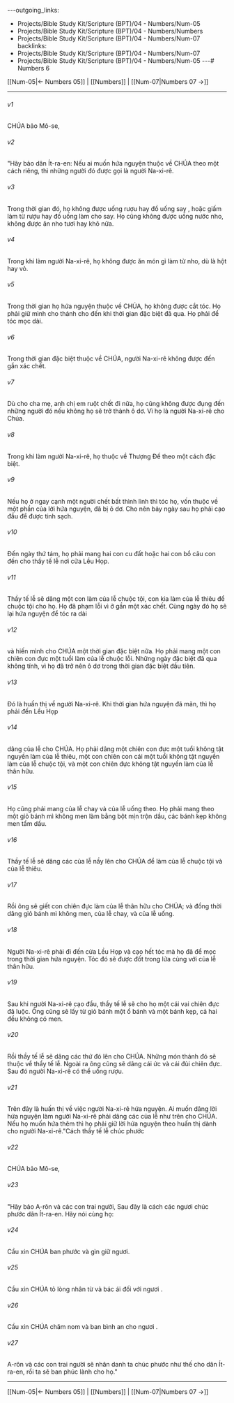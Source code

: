 ---outgoing_links:
  - Projects/Bible Study Kit/Scripture (BPT)/04 - Numbers/Num-05
  - Projects/Bible Study Kit/Scripture (BPT)/04 - Numbers/Numbers
  - Projects/Bible Study Kit/Scripture (BPT)/04 - Numbers/Num-07
backlinks:
  - Projects/Bible Study Kit/Scripture (BPT)/04 - Numbers/Num-07
  - Projects/Bible Study Kit/Scripture (BPT)/04 - Numbers/Num-05
---# Numbers 6

[[Num-05|← Numbers 05]] | [[Numbers]] | [[Num-07|Numbers 07 →]]
***



###### v1 
CHÚA bảo Mô-se, 

###### v2 
"Hãy bảo dân Ít-ra-en: Nếu ai muốn hứa nguyện thuộc về CHÚA theo một cách riêng, thì những người đó được gọi là người Na-xi-rê. 

###### v3 
Trong thời gian đó, họ không được uống rượu hay đồ uống say , hoặc giấm làm từ rượu hay đồ uống làm cho say. Họ cũng không được uống nước nho, không được ăn nho tươi hay khô nữa. 

###### v4 
Trong khi làm người Na-xi-rê, họ không được ăn món gì làm từ nho, dù là hột hay vỏ. 

###### v5 
Trong thời gian họ hứa nguyện thuộc về CHÚA, họ không được cắt tóc. Họ phải giữ mình cho thánh cho đến khi thời gian đặc biệt đã qua. Họ phải để tóc mọc dài. 

###### v6 
Trong thời gian đặc biệt thuộc về CHÚA, người Na-xi-rê không được đến gần xác chết. 

###### v7 
Dù cho cha mẹ, anh chị em ruột chết đi nữa, họ cũng không được đụng đến những người đó nếu không họ sẽ trở thành ô dơ. Vì họ là người Na-xi-rê cho Chúa. 

###### v8 
Trong khi làm người Na-xi-rê, họ thuộc về Thượng Đế theo một cách đặc biệt. 

###### v9 
Nếu họ ở ngay cạnh một người chết bất thình lình thì tóc họ, vốn thuộc về một phần của lời hứa nguyện, đã bị ô dơ. Cho nên bảy ngày sau họ phải cạo đầu để được tinh sạch. 

###### v10 
Đến ngày thứ tám, họ phải mang hai con cu đất hoặc hai con bồ câu con đến cho thầy tế lễ nơi cửa Lều Họp. 

###### v11 
Thầy tế lễ sẽ dâng một con làm của lễ chuộc tội, con kia làm của lễ thiêu để chuộc tội cho họ. Họ đã phạm lỗi vì ở gần một xác chết. Cùng ngày đó họ sẽ lại hứa nguyện để tóc ra dài 

###### v12 
và hiến mình cho CHÚA một thời gian đặc biệt nữa. Họ phải mang một con chiên con đực một tuổi làm của lễ chuộc lỗi. Những ngày đặc biệt đã qua không tính, vì họ đã trở nên ô dơ trong thời gian đặc biệt đầu tiên. 

###### v13 
Đó là huấn thị về người Na-xi-rê. Khi thời gian hứa nguyện đã mãn, thì họ phải đến Lều Họp 

###### v14 
dâng của lễ cho CHÚA. Họ phải dâng một chiên con đực một tuổi không tật nguyền làm của lễ thiêu, một con chiên con cái một tuổi không tật nguyền làm của lễ chuộc tội, và một con chiên đực không tật nguyền làm của lễ thân hữu. 

###### v15 
Họ cũng phải mang của lễ chay và của lễ uống theo. Họ phải mang theo một giỏ bánh mì không men làm bằng bột mịn trộn dầu, các bánh kẹp không men tẩm dầu. 

###### v16 
Thầy tế lễ sẽ dâng các của lễ nầy lên cho CHÚA để làm của lễ chuộc tội và của lễ thiêu. 

###### v17 
Rồi ông sẽ giết con chiên đực làm của lễ thân hữu cho CHÚA; và đồng thời dâng giỏ bánh mì không men, của lễ chay, và của lễ uống. 

###### v18 
Người Na-xi-rê phải đi đến cửa Lều Họp và cạo hết tóc mà họ đã để mọc trong thời gian hứa nguyện. Tóc đó sẽ được đốt trong lửa cùng với của lễ thân hữu. 

###### v19 
Sau khi người Na-xi-rê cạo đầu, thầy tế lễ sẽ cho họ một cái vai chiên đực đã luộc. Ông cũng sẽ lấy từ giỏ bánh một ổ bánh và một bánh kẹp, cả hai đều không có men. 

###### v20 
Rồi thầy tế lễ sẽ dâng các thứ đó lên cho CHÚA. Những món thánh đó sẽ thuộc về thầy tế lễ. Ngoài ra ông cũng sẽ dâng cái ức và cái đùi chiên đực. Sau đó người Na-xi-rê có thể uống rượu. 

###### v21 
Trên đây là huấn thị về việc người Na-xi-rê hứa nguyện. Ai muốn dâng lời hứa nguyện làm người Na-xi-rê phải dâng các của lễ như trên cho CHÚA. Nếu họ muốn hứa thêm thì họ phải giữ lời hứa nguyện theo huấn thị dành cho người Na-xi-rê."Cách thầy tế lễ chúc phước 

###### v22 
CHÚA bảo Mô-se, 

###### v23 
"Hãy bảo A-rôn và các con trai người, Sau đây là cách các ngươi chúc phước dân Ít-ra-en. Hãy nói cùng họ: 

###### v24 
Cầu xin CHÚA ban phước và gìn giữ ngươi. 

###### v25 
Cầu xin CHÚA tỏ lòng nhân từ và bác ái đối với ngươi . 

###### v26 
Cầu xin CHÚA chăm nom và ban bình an cho ngươi . 

###### v27 
A-rôn và các con trai người sẽ nhân danh ta chúc phước như thế cho dân Ít-ra-en, rồi ta sẽ ban phúc lành cho họ."

***
[[Num-05|← Numbers 05]] | [[Numbers]] | [[Num-07|Numbers 07 →]]
